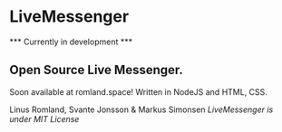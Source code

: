 # LiveMessenger
*** Currently in development ***

## Open Source Live Messenger. 
Soon available at romland.space!
Written in NodeJS and HTML, CSS.

Linus Romland, Svante Jonsson & Markus Simonsen
*LiveMessenger is under MIT License*
